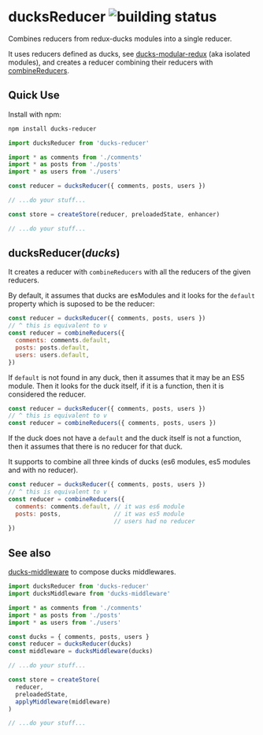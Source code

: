ducksReducer ![building status](https://api.travis-ci.org/drpicox/ducks-reducer.svg?branch=master)
============

Combines reducers from redux-ducks modules into a single reducer.

It uses reducers defined as ducks, see
[ducks-modular-redux](https://github.com/erikras/ducks-modular-redux)
(aka isolated modules), and creates a reducer
combining their reducers with 
[combineReducers](https://redux.js.org/docs/api/combineReducers.html).


Quick Use
---------

Install with npm:

```bash
npm install ducks-reducer
```

```javascript
import ducksReducer from 'ducks-reducer'

import * as comments from './comments'
import * as posts from './posts'
import * as users from './users'

const reducer = ducksReducer({ comments, posts, users })

// ...do your stuff...

const store = createStore(reducer, preloadedState, enhancer)

// ...do your stuff...
```


ducksReducer(_ducks_)
---------------------

It creates a reducer with `combineReducers` with all the reducers
of the given reducers.

By default, it assumes that ducks are esModules and it looks for
the `default` property which is suposed to be the reducer:

```javascript
const reducer = ducksReducer({ comments, posts, users })
// ^ this is equivalent to v
const reducer = combineReducers({
  comments: comments.default,
  posts: posts.default,
  users: users.default,
})
```

If `default` is not found in any duck, then it assumes that it may be
an ES5 module. Then it looks for the duck itself, if it is a function, 
then it is considered the reducer.

```javascript
const reducer = ducksReducer({ comments, posts, users })
// ^ this is equivalent to v
const reducer = combineReducers({ comments, posts, users })
```

If the duck does not have a `default` and the duck itself is not a function,
then it assumes that there is no reducer for that duck.

It supports to combine all three kinds of ducks 
(es6 modules, es5 modules and with no reducer).

```javascript
const reducer = ducksReducer({ comments, posts, users })
// ^ this is equivalent to v
const reducer = combineReducers({
  comments: comments.default, // it was es6 module
  posts: posts,               // it was es5 module
                              // users had no reducer
})
```


See also
--------

[ducks-middleware](https://github.com/drpicox/ducks-middleware) to compose
ducks middlewares.

```javascript
import ducksReducer from 'ducks-reducer'
import ducksMiddleware from 'ducks-middleware'

import * as comments from './comments'
import * as posts from './posts'
import * as users from './users'

const ducks = { comments, posts, users }
const reducer = ducksReducer(ducks)
const middleware = ducksMiddleware(ducks)

// ...do your stuff...

const store = createStore(
  reducer, 
  preloadedState, 
  applyMiddleware(middleware)
)

// ...do your stuff...
```
